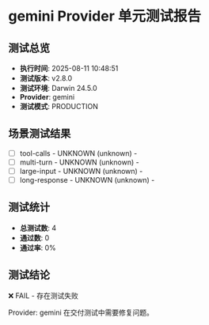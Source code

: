 # gemini Provider 单元测试报告

## 测试总览
- **执行时间**: 2025-08-11 10:48:51
- **测试版本**: v2.8.0
- **测试环境**: Darwin 24.5.0
- **Provider**: gemini
- **测试模式**: PRODUCTION

## 场景测试结果
- [ ] tool-calls - UNKNOWN (unknown) - 
- [ ] multi-turn - UNKNOWN (unknown) - 
- [ ] large-input - UNKNOWN (unknown) - 
- [ ] long-response - UNKNOWN (unknown) - 

## 测试统计
- **总测试数**: 4
- **通过数**: 0  
- **通过率**: 0%

## 测试结论
❌ FAIL - 存在测试失败

Provider: gemini 在交付测试中需要修复问题。
